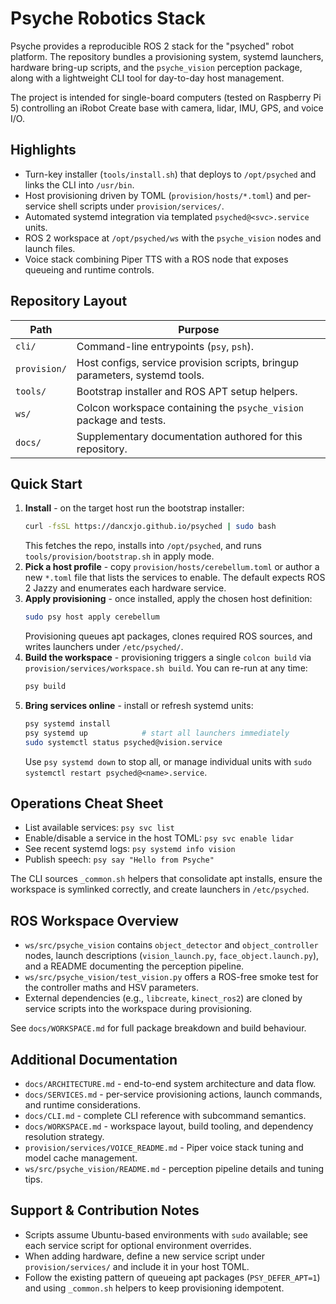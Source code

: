 # Psyche Robotics Stack

Psyche provides a reproducible ROS 2 stack for the "psyched" robot platform. The
repository bundles a provisioning system, systemd launchers, hardware bring-up
scripts, and the `psyche_vision` perception package, along with a lightweight CLI
tool for day-to-day host management.

The project is intended for single-board computers (tested on Raspberry Pi 5)
controlling an iRobot Create base with camera, lidar, IMU, GPS, and voice I/O.

## Highlights
- Turn-key installer (`tools/install.sh`) that deploys to `/opt/psyched` and links
the CLI into `/usr/bin`.
- Host provisioning driven by TOML (`provision/hosts/*.toml`) and per-service
shell scripts under `provision/services/`.
- Automated systemd integration via templated `psyched@<svc>.service` units.
- ROS 2 workspace at `/opt/psyched/ws` with the `psyche_vision` nodes and launch files.
- Voice stack combining Piper TTS with a ROS node that exposes queueing and
runtime controls.

## Repository Layout
| Path | Purpose |
|------|---------|
| `cli/` | Command-line entrypoints (`psy`, `psh`). |
| `provision/` | Host configs, service provision scripts, bringup parameters, systemd tools. |
| `tools/` | Bootstrap installer and ROS APT setup helpers. |
| `ws/` | Colcon workspace containing the `psyche_vision` package and tests. |
| `docs/` | Supplementary documentation authored for this repository. |

## Quick Start
1. **Install** - on the target host run the bootstrap installer:
   ```bash
   curl -fsSL https://dancxjo.github.io/psyched | sudo bash
   ```
   This fetches the repo, installs into `/opt/psyched`, and runs
   `tools/provision/bootstrap.sh` in apply mode.
2. **Pick a host profile** - copy `provision/hosts/cerebellum.toml` or author a new
   `*.toml` file that lists the services to enable. The default expects ROS 2 Jazzy
   and enumerates each hardware service.
3. **Apply provisioning** - once installed, apply the chosen host definition:
   ```bash
   sudo psy host apply cerebellum
   ```
   Provisioning queues apt packages, clones required ROS sources, and writes
   launchers under `/etc/psyched/`.
4. **Build the workspace** - provisioning triggers a single `colcon build` via
   `provision/services/workspace.sh build`. You can re-run at any time:
   ```bash
   psy build
   ```
5. **Bring services online** - install or refresh systemd units:
   ```bash
   psy systemd install
   psy systemd up            # start all launchers immediately
   sudo systemctl status psyched@vision.service
   ```
   Use `psy systemd down` to stop all, or manage individual units with
   `sudo systemctl restart psyched@<name>.service`.

## Operations Cheat Sheet
- List available services: `psy svc list`
- Enable/disable a service in the host TOML: `psy svc enable lidar`
- See recent systemd logs: `psy systemd info vision`
- Publish speech: `psy say "Hello from Psyche"`

The CLI sources `_common.sh` helpers that consolidate apt installs, ensure the
workspace is symlinked correctly, and create launchers in `/etc/psyched`.

## ROS Workspace Overview
- `ws/src/psyche_vision` contains `object_detector` and `object_controller` nodes,
  launch descriptions (`vision_launch.py`, `face_object.launch.py`), and a README
  documenting the perception pipeline.
- `ws/src/psyche_vision/test_vision.py` offers a ROS-free smoke test for the
  controller maths and HSV parameters.
- External dependencies (e.g., `libcreate`, `kinect_ros2`) are cloned by service
  scripts into the workspace during provisioning.

See `docs/WORKSPACE.md` for full package breakdown and build behaviour.

## Additional Documentation
- `docs/ARCHITECTURE.md` - end-to-end system architecture and data flow.
- `docs/SERVICES.md` - per-service provisioning actions, launch commands, and
  runtime considerations.
- `docs/CLI.md` - complete CLI reference with subcommand semantics.
- `docs/WORKSPACE.md` - workspace layout, build tooling, and dependency
  resolution strategy.
- `provision/services/VOICE_README.md` - Piper voice stack tuning and model cache
  management.
- `ws/src/psyche_vision/README.md` - perception pipeline details and tuning tips.

## Support & Contribution Notes
- Scripts assume Ubuntu-based environments with `sudo` available; see each
  service script for optional environment overrides.
- When adding hardware, define a new service script under `provision/services/`
  and include it in your host TOML.
- Follow the existing pattern of queueing apt packages (`PSY_DEFER_APT=1`) and
  using `_common.sh` helpers to keep provisioning idempotent.
